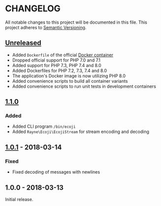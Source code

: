 # CHANGELOG

All notable changes to this project will be documented in this file.
This project adheres to [Semantic Versioning](http://semver.org).

## [Unreleased]

* Added `Dockerfile` of the official [Docker container](https://hub.docker.com/r/rayne/ecoji)
* Dropped official support for PHP 7.0 and 7.1
* Added support for PHP 7.3, PHP 7.4 and 8.0
* Added Dockerfiles for PHP 7.2, 7.3, 7.4 and 8.0
* The application's Docker image is now utilizing PHP 8.0
* Added convenience scripts to build all container variants
* Added convenience scripts to run unit tests in development containers

## [1.1.0]

### Added

* Added CLI program `/bin/ecoji`
* Added `Rayne\Ecoji\EcojiStream` for stream encoding and decoding

## [1.0.1] - 2018-03-14

### Fixed

* Fixed decoding of messages with newlines

## 1.0.0 - 2018-03-13

Initial release.

[Unreleased]: https://github.com/Rayne/ecoji-php/compare/1.1.0...HEAD
[1.1.0]: https://github.com/Rayne/ecoji-php/compare/1.0.1...1.1.0
[1.0.1]: https://github.com/Rayne/ecoji-php/compare/1.0.0...1.0.1

